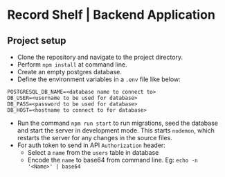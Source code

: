 # Record Shelf | Backend Application

## Project setup

- Clone the repository and navigate to the project directory.
- Perform `npm install` at command line.
- Create an empty postgres database.
- Define the environment variables in a `.env` file like below:
```
POSTGRESQL_DB_NAME=<database name to connect to>
DB_USER=<username to be used for database>
DB_PASS=<password to be used for database>
DB_HOST=<hostname to connect to for database>
```
- Run the command `npm run start` to run migrations, seed the database and start the server in development mode. This starts `nodemon`, which restarts the server for any changes in the source files.
- For auth token to send in API `Authorization` header:
  - Select a `name` from the `users` table in database
  - Encode the `name` to base64 from command line. Eg: `echo -n '<Name>' | base64`